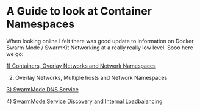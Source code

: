 # A Guide to look at Container Namespaces

When looking online I felt there was good update to information on Docker Swarm Mode / SwarmKit Networking at a really really low level. Sooo here we go:

[1) Containers, Overlay Networks and Network Namespaces](../master/containers_overlaynnetworks.md)

2) Overlay Networks, Multiple hosts and Network Namespaces

[3) SwarmMode DNS Service](../master/swarmmode_dns.md)

[4) SwarmMode Service Discovery and Internal Loadbalancing](../master/swarmmode_sd.md)
